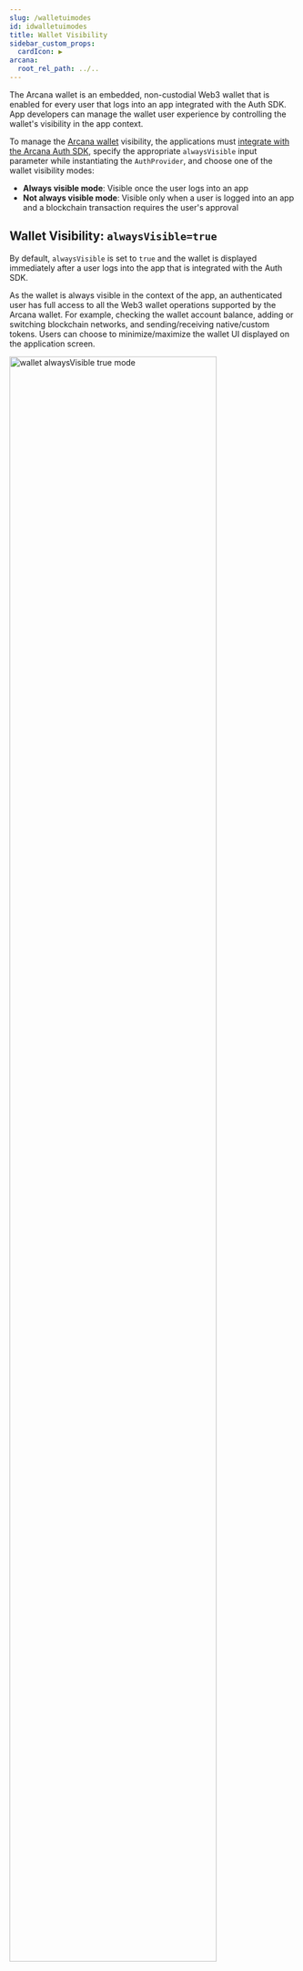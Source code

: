 ```yaml
---
slug: /walletuimodes
id: idwalletuimodes
title: Wallet Visibility
sidebar_custom_props:
  cardIcon: ▶️
arcana:
  root_rel_path: ../..
---
```


The Arcana wallet is an embedded, non-custodial Web3 wallet that is enabled for every user that logs into an app integrated with the Auth SDK. App developers can manage the wallet user experience by controlling the wallet's visibility in the app context.

To manage the [Arcana wallet]({{page.meta.arcana.root_rel_path}}/concepts/anwallet) visibility, the applications must [integrate with the Arcana Auth SDK]({{page.meta.arcana.root_rel_path}}/howto/integrate_auth/index.md), specify the appropriate `alwaysVisible` input parameter while instantiating the `AuthProvider`, and choose one of the wallet visibility modes:

* **Always visible mode**: Visible once the user logs into an app
* **Not always visible mode**: Visible only when a user is logged into an app and a blockchain transaction requires the user's approval

## Wallet Visibility: `alwaysVisible=true`

By default, `alwaysVisible` is set to `true` and the wallet is displayed immediately after a user logs into the app that is integrated with the Auth SDK.

As the wallet is always visible in the context of the app, an authenticated user has full access to all the Web3 wallet operations supported by the Arcana wallet. For example, checking the wallet account balance, adding or switching blockchain networks, and sending/receiving native/custom tokens. Users can choose to minimize/maximize the wallet UI displayed on the application screen.

<img alt="wallet alwaysVisible true mode" src="/img/an_wallet_full_ui_mode.png" width="85%"></img>

## Wallet Visibility: `alwaysVisible=false`

If `alwaysVisible` is set to `false`, then the wallet screen does not show up on the application window immediately after a user logs in. The wallet UI is displayed only when a blockchain transaction is triggered that requires the user's approval.

Once the user takes action, the request disappears and the user cannot access the wallet screen until another blockchain transaction is triggered.  Unlike the always visible mode, authenticated app users **cannot** access the wallet UI on demand and add or switch networks, view their wallet balance or initiate send/receive of native/custom tokens, or maximize/minimize the wallet.

<img alt="wallet widget mode" src="/img/an_wallet_widget_mode.png" width="85%"></img>

## Summary

The table below summarizes how `alwaysVisible` parameter specified during Auth SDK initialization in the application code controls the user experience. For step-by-step instructions see [how to configure Arcana wallet visibility mode]({{page.meta.arcana.root_rel_path}}/howto/arcana_wallet/config_walletvisibility.md) guide.

| Wallet UI Mode | Flag | User Experience|
| :------ | :----- | :----------- |
| **Always visible** | `alwaysVisible = true` <br></br>(default)  | 1. Arcana Wallet is always visible on the application screen. |
|         |  | 2. Users can minimize the wallet and it shows as a small widget on the application screen. |
|         |  | 3. Users can access any of the supported [wallet features]({{page.meta.arcana.root_rel_path}}/concepts/anwallet/walletfeatures.md) using the Arcana wallet screen at any point in time. |
|         |  | 4. When a user action triggers a blockchain transaction, the wallet screen switches to the notification screen, and the user can approve or reject the request. If the wallet is minimized, a red dot is shown and when the user selects it, the wallet notification screen comes up. It displays the current blockchain request waiting for user action. If the user was using the wallet screen to perform other operations such as switching the network, when a notification arrives, in that case, a red dot shows on the notification tab of the wallet. Other requests queue up until the user takes action on the first one.|
| **Not always visible** | `alwaysVisible = false` | 1. Arcana wallet is not visible on the application screen by default. It shows up only when a user action triggers a blockchain transaction. The user request notification screen is displayed for user action. Once the user takes an action, the wallet screen disappears.|
|       |  | 2. Users cannot minimize the wallet if this mode is selected by the application.|
|       |  | 3. Users cannot access any of the supported [wallet features]({{page.meta.arcana.root_rel_path}}/concepts/anwallet/walletfeatures.md) through the wallet.|
|       |  | 4. When a user action triggers a blockchain transaction, the Arcana wallet screen pops up. It disappears after the user takes an action. If there are other blockchain transactions that show up while the user has not reviewed the current request, those will stay hidden and queued up. After the user action for the first action, subsequent actions will result in the Arcana wallet screen showing up for other requests one by one.  For multiple blockchain transactions, the user will see a series of pop-ups, and then after a user action, those will disappear. There is no way for the user to ignore them or perform another action on the application.|

